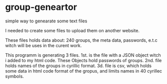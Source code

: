 # group-geneartor
simple way to genearate some text files

I needed to create some files to upload them on another website.

These files holds data about: 240 groups, the meta data, passwords, e.t.c witch will be uses in the curent work.

This programm is generating 3 files.
1st. is the file with a JSON object witch i added to my html code. These Objects hold passwords of groups.
2nd. file holds names of the groups in cyrillic format.
3d. file is csv, which holds some data in html code format of the gropus, and limits names in 40 cyrillec symbols.
